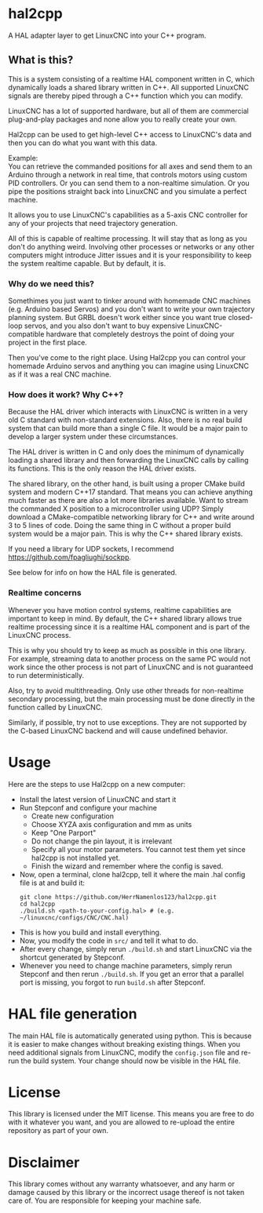 # hal2cpp

A HAL adapter layer to get LinuxCNC into your C++ program.

## What is this?

This is a system consisting of a realtime HAL component written in C, which dynamically loads a shared library written in C++. All supported LinuxCNC signals are thereby piped through a C++ function which you can modify.

LinuxCNC has a lot of supported hardware, but all of them are commercial plug-and-play packages and none allow you to really create your own. 

Hal2cpp can be used to get high-level C++ access to LinuxCNC's data and then you can do what you want with this data.

Example:  
You can retrieve the commanded positions for all axes and send them to an Arduino through a network in real time, that controls motors using custom PID controllers. Or you can send them to a non-realtime simulation. Or you pipe the positions straight back into LinuxCNC and you simulate a perfect machine. 

It allows you to use LinuxCNC's capabilities as a 5-axis CNC controller for any of your projects that need trajectory generation.

All of this is capable of realtime processing. It will stay that as long as you don't do anything weird. Involving other processes or networks or any other computers might introduce Jitter issues and it is your responsibility to keep the system realtime capable. But by default, it is.

### Why do we need this?

Somethimes you just want to tinker around with homemade CNC machines (e.g. Arduino based Servos) and you don't want to write your own trajectory planning system. But GRBL doesn't work either since you want true closed-loop servos, and you also don't want to buy expensive LinuxCNC-compatible hardware that completely destroys the point of doing your project in the first place.

Then you've come to the right place. Using Hal2cpp you can control your homemade Arduino servos and anything you can imagine using LinuxCNC as if it was a real CNC machine.

### How does it work? Why C++?

Because the HAL driver which interacts with LinuxCNC is written in a very old C standard with non-standard extensions. Also, there is no real build system that can build more than a single C file. It would be a major pain to develop a larger system under these circumstances.

The HAL driver is written in C and only does the minimum of dynamically loading a shared library and then forwarding the LinuxCNC calls by calling its functions. This is the only reason the HAL driver exists.

The shared library, on the other hand, is built using a proper CMake build system and modern C++17 standard. That means you can achieve anything much faster as there are also a lot more libraries available. Want to stream the commanded X position to a microcontroller using UDP? Simply download a CMake-compatible networking library for C++ and write around 3 to 5 lines of code. Doing the same thing in C without a proper build system would be a major pain. This is why the C++ shared library exists.

If you need a library for UDP sockets, I recommend https://github.com/fpagliughi/sockpp.

See below for info on how the HAL file is generated.

### Realtime concerns

Whenever you have motion control systems, realtime capabilities are important to keep in mind. By default, the C++ shared library allows true realtime processing since it is a realtime HAL component and is part of the LinuxCNC process.

This is why you should try to keep as much as possible in this one library. For example, streaming data to another process on the same PC would not work since the other process is not part of LinuxCNC and is not guaranteed to run deterministically.

Also, try to avoid multithreading. Only use other threads for non-realtime secondary processing, but the main processing must be done directly in the function called by LinuxCNC.

Similarly, if possible, try not to use exceptions. They are not supported by the C-based LinuxCNC backend and will cause undefined behavior.

# Usage

Here are the steps to use Hal2cpp on a new computer:

 - Install the latest version of LinuxCNC and start it
 - Run Stepconf and configure your machine
   - Create new configuration
   - Choose XYZA axis configuration and mm as units
   - Keep "One Parport"
   - Do not change the pin layout, it is irrelevant
   - Specify all your motor parameters. You cannot test them yet since hal2cpp is not installed yet.
   - Finish the wizard and remember where the config is saved.
 - Now, open a terminal, clone hal2cpp, tell it where the main .hal config file is at and build it:
    ```
    git clone https://github.com/HerrNamenlos123/hal2cpp.git
    cd hal2cpp
    ./build.sh <path-to-your-config.hal> # (e.g. ~/linuxcnc/configs/CNC/CNC.hal)
    ```
 - This is how you build and install everything.
 - Now, you modify the code in `src/` and tell it what to do.
 - After every change, simply rerun `./build.sh` and start LinuxCNC via the shortcut generated by Stepconf.
 - Whenever you need to change machine parameters, simply rerun Stepconf and then rerun `./build.sh`. If you get an error that a parallel port is missing, you forgot to run `build.sh` after Stepconf.

# HAL file generation

The main HAL file is automatically generated using python. This is because it is easier to make changes without breaking existing things. When you need additional signals from LinuxCNC, modify the `config.json` file and re-run the build system. Your change should now be visible in the HAL file.

# License

This library is licensed under the MIT license. This means you are free to do with it whatever you want, and you are allowed to re-upload the entire repository as part of your own.

# Disclaimer

This library comes without any warranty whatsoever, and any harm or damage caused by this library or the incorrect usage thereof is not taken care of. You are responsible for keeping your machine safe.
